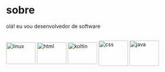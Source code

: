 # sobre
olá! eu vou desenvolvedor de software
<div style="display: inline_block"><br>
<img align="center" alt="linux" height="60" width="80"src="https://logowik.com/content/uploads/images/872_ubuntulinux.jpg">
<img align="center" alt="html" height="60" width="80"src="https://logowik.com/content/uploads/images/492_html5.jpg">
<img align="center" alt="koltin" height="60" width="80" src="https://logowik.com/content/uploads/images/kotlin.jpg">
<img align="center" alt="css" height="70" width="80" src="https://github.com/rogiuntini10/sobre/assets/79288474/f97d6f3e-44d7-48e1-88ee-73351957970c">
<img align="center" alt="java" height="70" width="80" src="https://logos-world.net/wp-content/uploads/2023/02/JavaScript-Logo.png">
</div>
